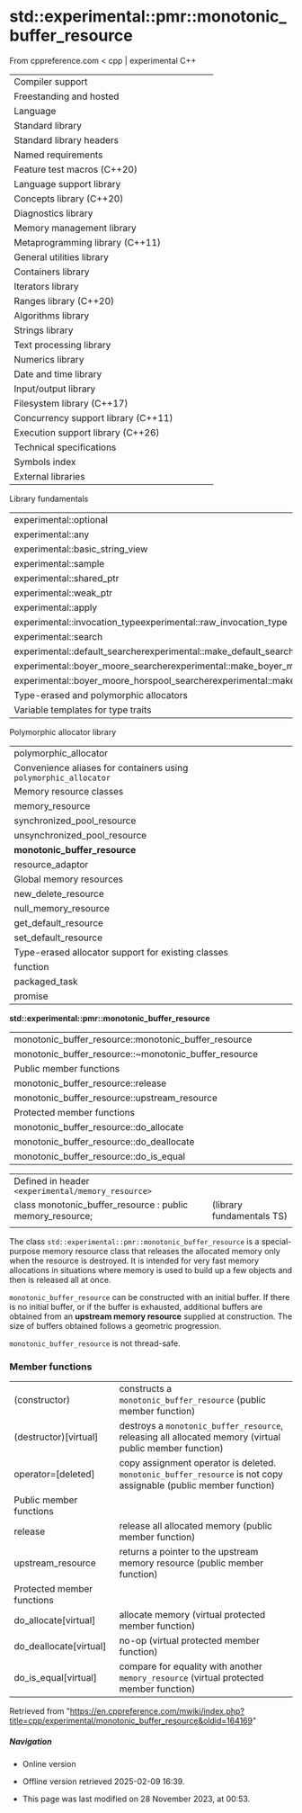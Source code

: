 # std::experimental::pmr::monotonic_buffer_resource

From cppreference.com
< cpp‎ | experimental
C++

|  |  |  |  |  |
| --- | --- | --- | --- | --- |
| Compiler support | | | | |
| Freestanding and hosted | | | | |
| Language | | | | |
| Standard library | | | | |
| Standard library headers | | | | |
| Named requirements | | | | |
| Feature test macros (C++20) | | | | |
| Language support library | | | | |
| Concepts library (C++20) | | | | |
| Diagnostics library | | | | |
| Memory management library | | | | |
| Metaprogramming library (C++11) | | | | |
| General utilities library | | | | |
| Containers library | | | | |
| Iterators library | | | | |
| Ranges library (C++20) | | | | |
| Algorithms library | | | | |
| Strings library | | | | |
| Text processing library | | | | |
| Numerics library | | | | |
| Date and time library | | | | |
| Input/output library | | | | |
| Filesystem library (C++17) | | | | |
| Concurrency support library (C++11) | | | | |
| Execution support library (C++26) | | | | |
| Technical specifications | | | | |
| Symbols index | | | | |
| External libraries | | | | |

Library fundamentals

|  |  |  |  |  |
| --- | --- | --- | --- | --- |
| experimental::optional | | | | |
| experimental::any | | | | |
| experimental::basic_string_view | | | | |
| experimental::sample | | | | |
| experimental::shared_ptr | | | | |
| experimental::weak_ptr | | | | |
| experimental::apply | | | | |
| experimental::invocation_typeexperimental::raw_invocation_type | | | | |
| experimental::search | | | | |
| experimental::default_searcherexperimental::make_default_searcher | | | | |
| experimental::boyer_moore_searcherexperimental::make_boyer_moore_searcher | | | | |
| experimental::boyer_moore_horspool_searcherexperimental::make_boyer_moore_horspool_searcher | | | | |
| Type-erased and polymorphic allocators | | | | |
| Variable templates for type traits | | | | |

Polymorphic allocator library

|  |  |  |  |  |
| --- | --- | --- | --- | --- |
| polymorphic_allocator | | | | |
| Convenience aliases for containers using `polymorphic_allocator` | | | | |
| Memory resource classes | | | | |
| memory_resource | | | | |
| synchronized_pool_resource | | | | |
| unsynchronized_pool_resource | | | | |
| ****monotonic_buffer_resource**** | | | | |
| resource_adaptor | | | | |
| Global memory resources | | | | |
| new_delete_resource | | | | |
| null_memory_resource | | | | |
| get_default_resource | | | | |
| set_default_resource | | | | |
| Type-erased allocator support for existing classes | | | | |
| function | | | | |
| packaged_task | | | | |
| promise | | | | |

****std::experimental::pmr::monotonic_buffer_resource****

|  |  |  |  |  |
| --- | --- | --- | --- | --- |
| monotonic_buffer_resource::monotonic_buffer_resource | | | | |
| monotonic_buffer_resource::~monotonic_buffer_resource | | | | |
| Public member functions | | | | |
| monotonic_buffer_resource::release | | | | |
| monotonic_buffer_resource::upstream_resource | | | | |
| Protected member functions | | | | |
| monotonic_buffer_resource::do_allocate | | | | |
| monotonic_buffer_resource::do_deallocate | | | | |
| monotonic_buffer_resource::do_is_equal | | | | |

|  |  |  |
| --- | --- | --- |
| Defined in header `<experimental/memory_resource>` |  |  |
| class monotonic_buffer_resource : public memory_resource; |  | (library fundamentals TS) |
|  |  |  |

The class `std::experimental::pmr::monotonic_buffer_resource` is a special-purpose memory resource class that releases the allocated memory only when the resource is destroyed. It is intended for very fast memory allocations in situations where memory is used to build up a few objects and then is released all at once.

`monotonic_buffer_resource` can be constructed with an initial buffer. If there is no initial buffer, or if the buffer is exhausted, additional buffers are obtained from an **upstream memory resource** supplied at construction. The size of buffers obtained follows a geometric progression.

`monotonic_buffer_resource` is not thread-safe.

### Member functions

|  |  |
| --- | --- |
| (constructor) | constructs a `monotonic_buffer_resource`   (public member function) |
| (destructor)[virtual] | destroys a `monotonic_buffer_resource`, releasing all allocated memory   (virtual public member function) |
| operator=[deleted] | copy assignment operator is deleted. `monotonic_buffer_resource` is not copy assignable   (public member function) |
| Public member functions | |
| release | release all allocated memory   (public member function) |
| upstream_resource | returns a pointer to the upstream memory resource   (public member function) |
| Protected member functions | |
| do_allocate[virtual] | allocate memory   (virtual protected member function) |
| do_deallocate[virtual] | no-op   (virtual protected member function) |
| do_is_equal[virtual] | compare for equality with another `memory_resource`   (virtual protected member function) |

Retrieved from "<https://en.cppreference.com/mwiki/index.php?title=cpp/experimental/monotonic_buffer_resource&oldid=164169>"

##### Navigation

- Online version
- Offline version retrieved 2025-02-09 16:39.

- This page was last modified on 28 November 2023, at 00:53.